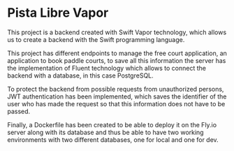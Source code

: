 # Pista Libre Vapor

This project is a backend created with Swift Vapor technology, which allows us to create a backend with the Swift programming language.

This project has different endpoints to manage the free court application, an application to book paddle courts, 
to save all this information the server has the implementation of Fluent technology which allows to connect the backend with a database, in this case PostgreSQL.

To protect the backend from possible requests from unauthorized persons, JWT authentication has been implemented,
which saves the identifier of the user who has made the request so that this information does not have to be passed.

Finally, a Dockerfile has been created to be able to deploy it on the Fly.io server along with its database and thus 
be able to have two working environments with two different databases, one for local and one for dev.
